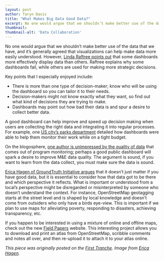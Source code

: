 ```yaml
---
layout: post
author: Taryn Davis
title: "What Makes Big Data Good Data?"
excerpt: No one would argue that we shouldn’t make better use of the data that we have, and it’s generally agreed that visualizations can help make data more easily understood...
thumbnail: 
thumbnail-alt: 'Data Collaboration'
---
```


No one would argue that we shouldn’t make better use of the data that we have, and it’s generally agreed that visualizations can help make data more easily understood. However, [Linda Raftree points out](http://lindaraftree.com/2015/06/05/13-tips-on-data-dashboards-for-decision-making/) that some dashboards more effectively display data than others. Raftree explains why some dashboards fail, while others are used for making more strategic decisions.

Key points that I especially enjoyed include:

- There is more than one type of decision-maker; know who will be using the dashboard so you can tailor it to their needs.
- Decision-makers might not know exactly what they want, so find out what kind of decisions they are trying to make.
- Dashboards may point out how bad their data is and spur a desire to collect better data.

A good dashboard can help improve and speed up decision making when users are collecting the right data and integrating it into regular processes. For example, one [US city’s parks department](http://www.govtech.com/dc/articles/Dashboard-Software-Helps-Parks-District-Boost-Performance.html) detailed how dashboards were able to help them monitor their work while on a tight budget.

On the blogosphere, [one author is unimpressed by the quality of data](http://aidleap.org/2015/06/01/why-is-programme-monitoring-so-bad/) that comes out of program monitoring; perhaps a good public dashboard will spark a desire to improve M&E data quality. The argument is sound, if you want to learn from the data collect, you must make sure the data is sound.

[Erica Hagen of GroundTruth Initiative argues](https://medium.com/@ricaji/openstreetmap-mapping-power-to-the-people-e938c38da93d) that it doesn’t just matter if you have good data, but it is essential to consider how that data got to be there and which perspective it reflects. What is important or understood from a local’s perspective might be disregarded or misinterpreted by someone who doesn’t understand the context. For instance, OpenStreetMap geotagging starts at the street level and is shaped by local knowledge and doesn’t come from outsiders who only have a birds eye-view. This is important if we plan to use maps for alleviating poverty, responding to disasters, achieving transparency, etc.

If you happen to be interested in using a mixture of online and offline maps, check out the new [Field Papers](http://fieldpapers.org/about) website. This interesting project allows you to download and print an atlas from OpenStreetMap, scribble comments and notes all over, and then re-upload it to attach it to your atlas online.

*This piece was originally posted on the [First Tranche](http://aiddata.org/blog/this-week-what-makes-big-data-good-data). Image from [Erica Hagen](https://medium.com/@ricaji/openstreetmap-mapping-power-to-the-people-e938c38da93d).*
